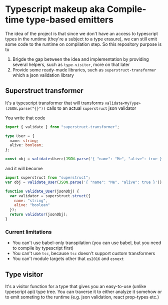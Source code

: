 # Typescript makeup aka Compile-time type-based emitters

The idea of the project is that since we don't have an access to typescript types in the runtime (they're a subject to a type erasure), we can still emit some code to the runtime on compilation step. So this repository purpose is to

1. Brigde the gap between the idea and implementation by providing several helpers, such as `type-visitor`, more on that later
2. Provide some ready-made libraries, such as `superstruct-transformer` which a json validation library

## Superstruct transformer

It's a typescript transformer that will transforms `validate<MyType>(JSON.parse("{}"))` calls to an actual `superstruct` json validator

You write that code

```typescript
import { validate } from "superstruct-transformer";

type User = {
  name: string;
  alive: boolean;
};

const obj = validate<User>(JSON.parse('{ "name": "Me", "alive": true }'));
```

and it will become

```js
import superstruct from "superstruct";
var obj = validate_User(JSON.parse('{ "name": "Me", "alive": true }'));

function validate_User(jsonObj) {
  var validator = superstruct.struct({
    name: "string",
    alive: "boolean"
  });
  return validator(jsonObj);
}
```

### Current limitations

- You can't use babel-only transpilation (you can use babel, but you need to compile by typescript first)
- You can't use `tsc`, because `tsc` doesn't support custom transformers
- You can't module targets other that `es2016` and `esnext`

## Type visitor

It's a visitor function for a type that gives you an easy-to-use (unlike typescript api) type tree. You can traverse it to either analyze it somehow or to emit someting to the runtime (e.g. json validation, react prop-types etc.)

